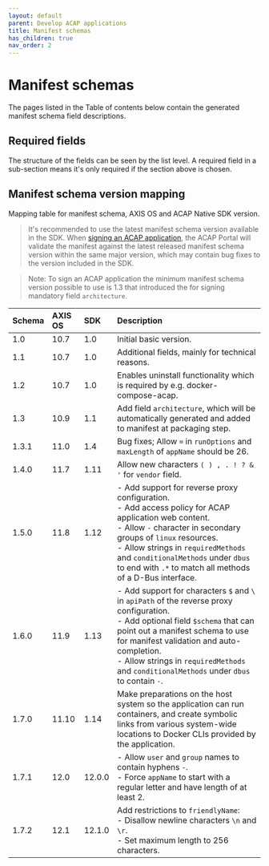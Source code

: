 ```yaml
---
layout: default
parent: Develop ACAP applications
title: Manifest schemas
has_children: true
nav_order: 2
---
```


# Manifest schemas

The pages listed in the Table of contents below contain the generated manifest
schema field descriptions.

## Required fields

The structure of the fields can be seen by the list level. A required field in
a sub-section means it's only required if the section above is chosen.

## Manifest schema version mapping

Mapping table for manifest schema, AXIS OS and ACAP Native SDK version.

> It's recommended to use the latest manifest schema version available in the
> SDK. When [signing an ACAP
> application](../../service/acap-application-signing), the ACAP Portal will
> validate the manifest against the latest released manifest schema version
> within the same major version, which may contain bug fixes to the version
> included in the SDK.

> Note: To sign an ACAP application the minimum manifest schema version
> possible to use is 1.3 that introduced the for signing mandatory field
> `architecture`.

| Schema | AXIS OS | SDK  | Description |
| :----- | :------ | :--  | :---------- |
| 1.0    | 10.7    | 1.0  | Initial basic version. |
| 1.1    | 10.7    | 1.0  | Additional fields, mainly for technical reasons. |
| 1.2    | 10.7    | 1.0  | Enables uninstall functionality which is required by e.g. docker-compose-acap. |
| 1.3    | 10.9    | 1.1  | Add field `architecture`, which will be automatically generated and added to manifest at packaging step. |
| 1.3.1  | 11.0    | 1.4  | Bug fixes; Allow `=` in `runOptions` and `maxLength` of `appName` should be 26. |
| 1.4.0  | 11.7    | 1.11 | Allow new characters `( ) , . ! ? & '` for `vendor` field. |
| 1.5.0  | 11.8    | 1.12 | - Add support for reverse proxy configuration.<br> - Add access policy for ACAP application web content.<br> - Allow `-` character in secondary groups of `linux` resources.<br> - Allow strings in `requiredMethods` and `conditionalMethods` under `dbus` to end with `.*` to match all methods of a D-Bus interface. |
| 1.6.0  | 11.9    | 1.13 | - Add support for characters `$` and `\` in `apiPath` of the reverse proxy configuration.<br> - Add optional field `$schema` that can point out a manifest schema to use for manifest validation and auto-completion.<br> - Allow strings in `requiredMethods` and `conditionalMethods` under `dbus` to contain `-`. |
| 1.7.0  | 11.10    | 1.14 | Make preparations on the host system so the application can run containers, and create symbolic links from various system-wide locations to Docker CLIs provided by the application. |
| 1.7.1  | 12.0     | 12.0.0 | - Allow `user` and `group` names to contain hyphens `-`. <br> - Force `appName` to start with a regular letter and have length of at least 2. |
| 1.7.2  | 12.1     | 12.1.0 | Add restrictions to `friendlyName`:<br> - Disallow newline characters `\n` and `\r`.<br> - Set maximum length to 256 characters. |

